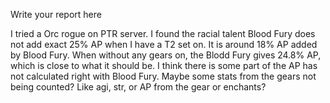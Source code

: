 

Write your report here


I tried a Orc rogue on PTR server. I found the racial talent Blood Fury does not add exact 25% AP when I have a T2 set on. It is around 18% AP added by Blood Fury. When without any gears on, the Blodd Fury gives 24.8% AP, which is close to what it should be. I think there is some part of the AP has not calculated right with Blood Fury. Maybe some stats from the gears not being counted? Like agi, str, or AP from the gear or enchants?
